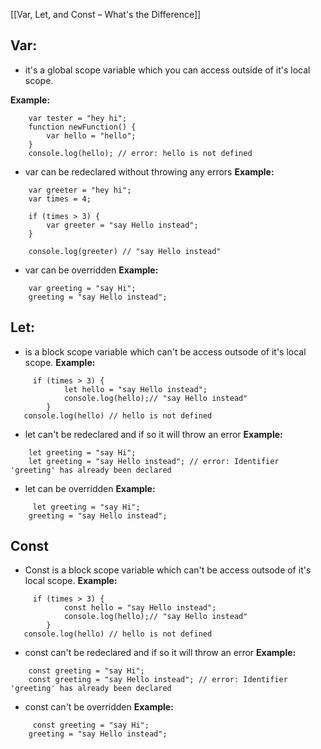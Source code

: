 [[Var, Let, and Const – What's the Difference]]

## Var:

- it's a global scope variable which you can access outside of it's local scope.

**Example:**

```
	var tester = "hey hi";
    function newFunction() {
        var hello = "hello";
    }
    console.log(hello); // error: hello is not defined
```

- var can be redeclared without throwing any errors
**Example:**

```
	var greeter = "hey hi";
    var times = 4;

    if (times > 3) {
        var greeter = "say Hello instead"; 
    }

    console.log(greeter) // "say Hello instead"
```

- var can be overridden
**Example:**

```
	var greeting = "say Hi";
    greeting = "say Hello instead";
```
## Let:
- is a block scope variable which can't be access outsode of it's local scope.
**Example:**

```
	 if (times > 3) {
	        let hello = "say Hello instead";
	        console.log(hello);// "say Hello instead"
	    }
   console.log(hello) // hello is not defined
```

- let can't be redeclared and if so it will throw an error
**Example:**

```
	let greeting = "say Hi";
    let greeting = "say Hello instead"; // error: Identifier 'greeting' has already been declared
```

- let can be overridden
**Example:**

```
	 let greeting = "say Hi";
    greeting = "say Hello instead";
```

## Const
- Const is a block scope variable which can't be access outsode of it's local scope.
**Example:**
```
	 if (times > 3) {
	        const hello = "say Hello instead";
	        console.log(hello);// "say Hello instead"
	    }
   console.log(hello) // hello is not defined
```

- const can't be redeclared and if so it will throw an error
**Example:**

```
	const greeting = "say Hi";
    const greeting = "say Hello instead"; // error: Identifier 'greeting' has already been declared
```

- const can't be overridden
**Example:**

```
	 const greeting = "say Hi";
    greeting = "say Hello instead";
```